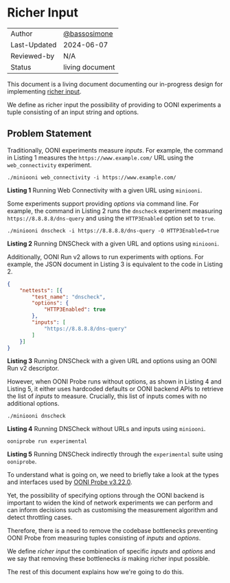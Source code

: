 # Richer Input

|              |                                                |
|--------------|------------------------------------------------|
| Author       | [@bassosimone](https://github.com/bassosimone) |
| Last-Updated | 2024-06-07                                     |
| Reviewed-by  | N/A                                            |
| Status       | living document                                |

This document is a living document documenting our in-progress design
for implementing [richer input](https://github.com/ooni/ooni.org/issues/1291).

We define as richer input the possibility of providing to OONI experiments a
tuple consisting of an input string and options.

## Problem Statement

Traditionally, OONI experiments measure _inputs_. For example, the command in
Listing 1 measures the `https://www.example.com/` URL using the
`web_connectivity` experiment.

```
./miniooni web_connectivity -i https://www.example.com/
```

**Listing 1** Running Web Connectivity with a given URL using `miniooni`.

Some experiments support providing _options_ via command line. For example,
the command in Listing 2 runs the `dnscheck` experiment measuring
`https://8.8.8.8/dns-query` and using the `HTTP3Enabled` option set to `true`.

```
./miniooni dnscheck -i https://8.8.8.8/dns-query -O HTTP3Enabled=true
```

**Listing 2** Running DNSCheck with a given URL and options using `miniooni`.


Additionally, OONI Run v2 allows to run experiments with options. For example,
the JSON document in Listing 3 is equivalent to the code in Listing 2.

```JSON
{
	"nettests": [{
		"test_name": "dnscheck",
		"options": {
			"HTTP3Enabled": true
		},
		"inputs": [
			"https://8.8.8.8/dns-query"
		]
	}]
}
```

**Listing 3** Running DNSCheck with a given URL and options using an OONI Run v2 descriptor.

However, when OONI Probe runs without options, as shown in Listing 4 and
Listing 5, it either uses hardcoded defaults or OONI backend APIs to retrieve
the list of *inputs* to measure. Crucially, this list of inputs comes with
no additional options.

```
./miniooni dnscheck
```

**Listing 4** Running DNSCheck without URLs and inputs using `miniooni`.

```
ooniprobe run experimental
```

**Listing 5** Running DNSCheck indirectly through the `experimental`
suite using `ooniprobe`.

To understand what is going on, we need to briefly take a look at the types
and interfaces used by [OONI Probe v3.22.0](https://github.com/ooni/probe-cli/tree/v3.22.0).




Yet, the possibility of specifying options through the OONI backend is important to
widen the kind of network experiments we can perform and can inform decisions such as
customising the measurement algorithm and detect throttling cases.

Therefore, there is a need to remove the codebase bottlenecks preventing OONI Probe
from measuring tuples consisting of *inputs* and *options*.

We define *richer input* the combination of specific *inputs* and *options* and we say
that removing these bottlenecks *is* making richer input possible.

The rest of this document explains how we're going to do this.

